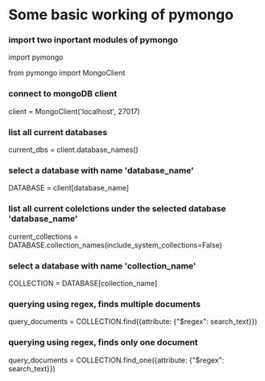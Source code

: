 Some basic working of pymongo
=============================

### import two inportant modules of pymongo
import pymongo 

from pymongo import MongoClient

### connect to mongoDB client 
client = MongoClient('localhost', 27017) 

### list all current databases 
current_dbs = client.database_names()

### select a database with name 'database_name' 
DATABASE = client[database_name]

### list all current colelctions under the selected database 'database_name' 
current_collections = DATABASE.collection_names(include_system_collections=False)

### select a database with name 'collection_name' 
COLLECTION = DATABASE[collection_name]

### querying using regex, finds multiple documents 
query_documents = COLLECTION.find({attribute: {"$regex": search_text}})

### querying using regex, finds only one document 
query_documents = COLLECTION.find_one({attribute: {"$regex": search_text}})
